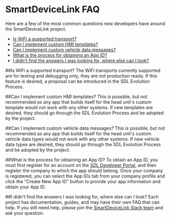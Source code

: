 # SmartDeviceLink FAQ
Here are a few of the most common questions new developers have around the SmartDeviceLink project. 

- [Is WiFi a supported transport?](#is-wifi-a-supported-transport?)
- [Can I implement custom HMI templates?](#can-i-implement-custom-hmi-templates?)
- [Can I implement custom vehicle data messages?](#can-i-implement-custom-vehicle-data-messages?)
- [What is the process for obtaining an App ID?](#what-is-the-process-for-obtaining-an-app-id?)
- [I didn't find the answers I was looking for, where else can I look?](#i-didn't-find-the-answers-i-was-looking-for,-where-else-can-i-look?)


##Is WiFi a supported transport?<a id="is-wifi-a-supported-transport?"></a>
The WiFi transports currently supported are for testing and debugging only; they are not production ready. If this feature is desired, a proposal can be introduced in the SDL Evolution Process. 

##Can I implement custom HMI templates?<a id="an-i-implement-custom-hmi-templates?"></a>
This is possible, but not recommended as any app that builds itself for the head unit's custom template would not work with any other systems.  If new templates are desired, they should go through the SDL Evolution Process and be adopted by the project.

##Can I implement custom vehicle data messages?<a id="can-i-implement-custom-vehicle-data-messages?"></a>
This is possible, but not recommended as any app that builds itself for the head unit's custom vehicle data types would not work with any other systems.  If new vehicle data types are desired, they should go through the SDL Evolution Process and be adopted by the project.

##What is the process for obtaining an App ID?<a id="what-is-the-process-for-obtaining-an-app-id?"></a>
To obtain an App ID, you must first register for an account on the [SDL Developer Portal](https://smartdevicelink.com/register/), and then register the company to which the app should belong.  Once your company is registered, you can select the App IDs tab from your company profile and click the "Create New App ID" button to provide your app information and obtain your App ID.

##I didn't find the answers I was looking for, where else can I look?<a id="i-didn't-find-the-answers-i-was-looking-for,-where-else-can-i-look?"></a>
Each project has documentation, guides, and may have their own FAQ that can help. If you still need help, please join the [SmartDeviceLink Slack team](http://slack.smartdevicelink.com/) and ask  your question.
